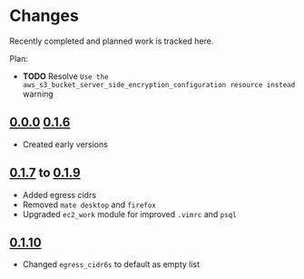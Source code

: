 # Changes
Recently completed and planned work is tracked here.

Plan:
- **TODO** Resolve `Use the aws_s3_bucket_server_side_encryption_configuration
  resource instead` warning

## [0.0.0](.) [0.1.6](.)
- Created early versions

## [0.1.7](.) to [0.1.9](.)
- Added egress cidrs
- Removed `mate desktop` and `firefox`
- Upgraded `ec2_work` module for improved `.vimrc` and `psql`

## [0.1.10](.)
- Changed `egress_cidr6s` to default as empty list
